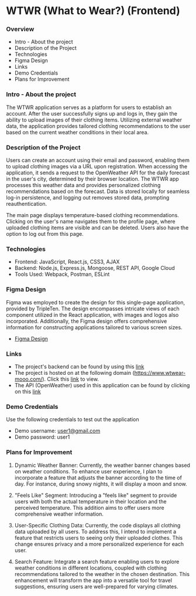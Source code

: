 # WTWR (What to Wear?) (Frontend)

### Overview

- Intro - About the project
- Description of the Project
- Technologies
- Figma Design
- Links
- Demo Credentials
- Plans for Improvement

### Intro - About the project

The WTWR application serves as a platform for users to establish an account. After the user successfully signs up and logs in, they gain the ability to upload images of their clothing items. Utilizing external weather data, the application provides tailored clothing recommendations to the user based on the current weather conditions in their local area.

### Description of the Project

Users can create an account using their email and password, enabling them to upload clothing images via a URL upon registration. When accessing the application, it sends a request to the OpenWeather API for the daily forecast in the user's city, determined by their browser location. The WTWR app processes this weather data and provides personalized clothing recommendations based on the forecast. Data is stored locally for seamless log-in persistence, and logging out removes stored data, prompting reauthentication.

The main page displays temperature-based clothing recommendations. Clicking on the user's name navigates them to the profile page, where uploaded clothing items are visible and can be deleted. Users also have the option to log out from this page.

### Technologies

- Frontend: JavaScript, React.js, CSS3, AJAX
- Backend: Node.js, Express.js, Mongoose, REST API, Google Cloud
- Tools Used: Webpack, Postman, ESLint

### Figma Design

Figma was employed to create the design for this single-page application, provided by TripleTen. The design encompasses intricate views of each component utilized in the React application, with images and logos also incorporated. Additionally, the Figma design offers comprehensive information for constructing applications tailored to various screen sizes.

- [Figma Design](https://www.figma.com/file/DTojSwldenF9UPKQZd6RRb/Sprint-10%3A-WTWR)

### Links

- The project's backend can be found by using this [link](https://github.com/mnunezsa95/se_project_express)
- The project is hosted on at the following domain (https://www.wtwear-mooo.com/). Click this [link](https://www.wtwear.mooo.com/) to view.
- The API (OpenWeather) used in this application can be found by clicking on this [link](https://openweathermap.org/)

### Demo Credentials

Use the following credentials to test out the application

- Demo username: user1@gmail.com
- Demo password: user1

### Plans for Improvement

1. Dynamic Weather Banner:
   Currently, the weather banner changes based on weather conditions. To enhance user experience, I plan to incorporate a feature that adjusts the banner according to the time of day. For instance, during snowy nights, it will display a moon and snow.

2. "Feels Like" Segment:
   Introducing a "feels like" segment to provide users with both the actual temperature in their location and the perceived temperature. This addition aims to offer users more comprehensive weather information.

3. User-Specific Clothing Data:
   Currently, the code displays all clothing data uploaded by all users. To address this, I intend to implement a feature that restricts users to seeing only their uploaded clothes. This change ensures privacy and a more personalized experience for each user.

4. Search Feature:
   Integrate a search feature enabling users to explore weather conditions in different locations, coupled with clothing recommendations tailored to the weather in the chosen destination. This enhancement will transform the app into a versatile tool for travel suggestions, ensuring users are well-prepared for varying climates.
